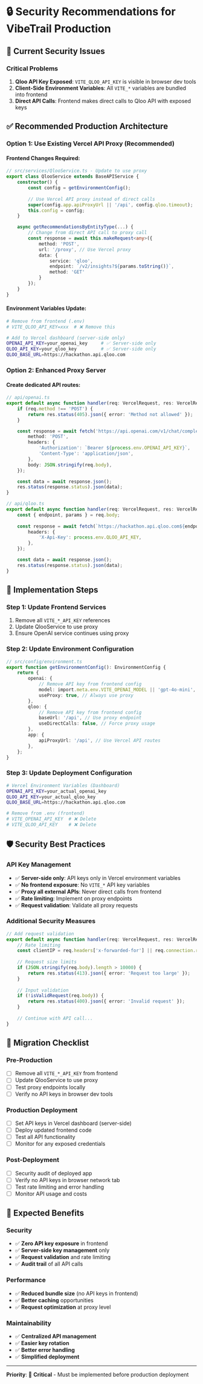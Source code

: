 # 🔒 Security Recommendations for VibeTrail Production

## 🚨 Current Security Issues

### Critical Problems
1. **Qloo API Key Exposed**: `VITE_QLOO_API_KEY` is visible in browser dev tools
2. **Client-Side Environment Variables**: All `VITE_*` variables are bundled into frontend
3. **Direct API Calls**: Frontend makes direct calls to Qloo API with exposed keys

## ✅ Recommended Production Architecture

### Option 1: Use Existing Vercel API Proxy (Recommended)

#### Frontend Changes Required:
```typescript
// src/services/QlooService.ts - Update to use proxy
export class QlooService extends BaseAPIService {
    constructor() {
        const config = getEnvironmentConfig();
        
        // Use Vercel API proxy instead of direct calls
        super(config.app.apiProxyUrl || '/api', config.qloo.timeout);
        this.config = config;
    }

    async getRecommendationsByEntityType(...) {
        // Change from direct API call to proxy call
        const response = await this.makeRequest<any>({
            method: 'POST',
            url: '/proxy', // Use Vercel proxy
            data: {
                service: 'qloo',
                endpoint: `/v2/insights?${params.toString()}`,
                method: 'GET'
            }
        });
    }
}
```

#### Environment Variables Update:
```bash
# Remove from frontend (.env)
# VITE_QLOO_API_KEY=xxx  # ❌ Remove this

# Add to Vercel dashboard (server-side only)
OPENAI_API_KEY=your_openai_key     # ✅ Server-side only
QLOO_API_KEY=your_qloo_key         # ✅ Server-side only
QLOO_BASE_URL=https://hackathon.api.qloo.com
```

### Option 2: Enhanced Proxy Server

#### Create dedicated API routes:
```typescript
// api/openai.ts
export default async function handler(req: VercelRequest, res: VercelResponse) {
    if (req.method !== 'POST') {
        return res.status(405).json({ error: 'Method not allowed' });
    }

    const response = await fetch('https://api.openai.com/v1/chat/completions', {
        method: 'POST',
        headers: {
            'Authorization': `Bearer ${process.env.OPENAI_API_KEY}`,
            'Content-Type': 'application/json',
        },
        body: JSON.stringify(req.body),
    });

    const data = await response.json();
    res.status(response.status).json(data);
}

// api/qloo.ts
export default async function handler(req: VercelRequest, res: VercelResponse) {
    const { endpoint, params } = req.body;
    
    const response = await fetch(`https://hackathon.api.qloo.com${endpoint}?${params}`, {
        headers: {
            'X-Api-Key': process.env.QLOO_API_KEY,
        },
    });

    const data = await response.json();
    res.status(response.status).json(data);
}
```

## 🔧 Implementation Steps

### Step 1: Update Frontend Services
1. Remove all `VITE_*_API_KEY` references
2. Update QlooService to use proxy
3. Ensure OpenAI service continues using proxy

### Step 2: Update Environment Configuration
```typescript
// src/config/environment.ts
export function getEnvironmentConfig(): EnvironmentConfig {
    return {
        openai: {
            // Remove API key from frontend config
            model: import.meta.env.VITE_OPENAI_MODEL || 'gpt-4o-mini',
            useProxy: true, // Always use proxy
        },
        qloo: {
            // Remove API key from frontend config
            baseUrl: '/api', // Use proxy endpoint
            useDirectCalls: false, // Force proxy usage
        },
        app: {
            apiProxyUrl: '/api', // Use Vercel API routes
        },
    };
}
```

### Step 3: Update Deployment Configuration
```bash
# Vercel Environment Variables (Dashboard)
OPENAI_API_KEY=your_actual_openai_key
QLOO_API_KEY=your_actual_qloo_key
QLOO_BASE_URL=https://hackathon.api.qloo.com

# Remove from .env (frontend)
# VITE_OPENAI_API_KEY  # ❌ Delete
# VITE_QLOO_API_KEY    # ❌ Delete
```

## 🛡️ Security Best Practices

### API Key Management
- ✅ **Server-side only**: API keys only in Vercel environment variables
- ✅ **No frontend exposure**: No `VITE_*` API key variables
- ✅ **Proxy all external APIs**: Never direct calls from frontend
- ✅ **Rate limiting**: Implement on proxy endpoints
- ✅ **Request validation**: Validate all proxy requests

### Additional Security Measures
```typescript
// Add request validation
export default async function handler(req: VercelRequest, res: VercelResponse) {
    // Rate limiting
    const clientIP = req.headers['x-forwarded-for'] || req.connection.remoteAddress;
    
    // Request size limits
    if (JSON.stringify(req.body).length > 10000) {
        return res.status(413).json({ error: 'Request too large' });
    }
    
    // Input validation
    if (!isValidRequest(req.body)) {
        return res.status(400).json({ error: 'Invalid request' });
    }
    
    // Continue with API call...
}
```

## 🚀 Migration Checklist

### Pre-Production
- [ ] Remove all `VITE_*_API_KEY` from frontend
- [ ] Update QlooService to use proxy
- [ ] Test proxy endpoints locally
- [ ] Verify no API keys in browser dev tools

### Production Deployment
- [ ] Set API keys in Vercel dashboard (server-side)
- [ ] Deploy updated frontend code
- [ ] Test all API functionality
- [ ] Monitor for any exposed credentials

### Post-Deployment
- [ ] Security audit of deployed app
- [ ] Verify no API keys in browser network tab
- [ ] Test rate limiting and error handling
- [ ] Monitor API usage and costs

## 🎯 Expected Benefits

### Security
- ✅ **Zero API key exposure** in frontend
- ✅ **Server-side key management** only
- ✅ **Request validation** and rate limiting
- ✅ **Audit trail** of all API calls

### Performance
- ✅ **Reduced bundle size** (no API keys in frontend)
- ✅ **Better caching** opportunities
- ✅ **Request optimization** at proxy level

### Maintainability
- ✅ **Centralized API management**
- ✅ **Easier key rotation**
- ✅ **Better error handling**
- ✅ **Simplified deployment**

---

**Priority**: 🔴 **Critical** - Must be implemented before production deployment 
